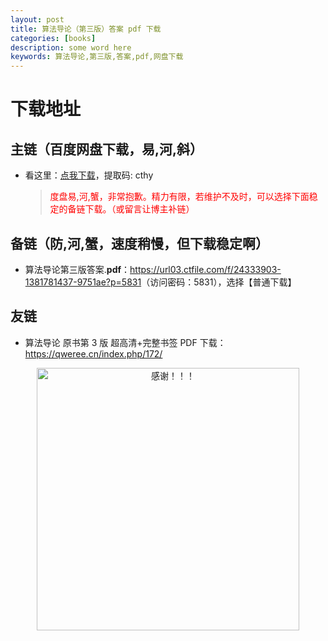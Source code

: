 ```yaml
---
layout: post
title: 算法导论（第三版）答案 pdf 下载
categories: [books]
description: some word here
keywords: 算法导论,第三版,答案,pdf,网盘下载
---
```


# 下载地址

## 主链（百度网盘下载，易,河,斜）

- 看这里：[点我下载](https://pan.baidu.com/s/1iMXUbSbtZQZjDcqDmnWUyw?pwd=cthy)，提取码: cthy

  > <p style="color:red" >度盘易,河,蟹，非常抱歉。精力有限，若维护不及时，可以选择下面稳定的备链下载。（或留言让博主补链）</p>

## 备链（防,河,蟹，速度稍慢，但下载稳定啊）

- 算法导论第三版答案.**pdf**：<https://url03.ctfile.com/f/24333903-1381781437-9751ae?p=5831>（访问密码：5831），选择【普通下载】

## 友链

- 算法导论 原书第 3 版 超高清+完整书签 PDF 下载：<https://qweree.cn/index.php/172/>

<div align="center"><img src="https://pic.imgdb.cn/item/661246bf68eb935713c7f81c.gif" alt="感谢！！！" width="420px" height="auto"/></div>
